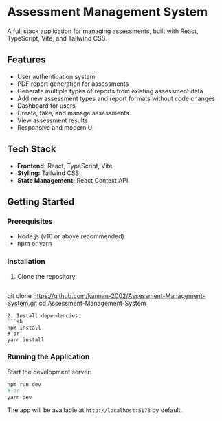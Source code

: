 # Assessment Management System

A full stack application for managing assessments, built with React, TypeScript, Vite, and Tailwind CSS.

## Features
- User authentication system
- PDF report generation for assessments
- Generate multiple types of reports from existing assessment data
- Add new assessment types and report formats without code changes
- Dashboard for users
- Create, take, and manage assessments
- View assessment results
- Responsive and modern UI

## Tech Stack
- **Frontend:** React, TypeScript, Vite
- **Styling:** Tailwind CSS
- **State Management:** React Context API

## Getting Started

### Prerequisites
- Node.js (v16 or above recommended)
- npm or yarn

### Installation
1. Clone the repository:
   ```sh
git clone https://github.com/kannan-2002/Assessment-Management-System.git
   cd Assessment-Management-System
   ```
2. Install dependencies:
   ```sh
   npm install
   # or
   yarn install
   ```

### Running the Application
Start the development server:
```sh
npm run dev
# or
yarn dev
```
The app will be available at `http://localhost:5173` by default.

